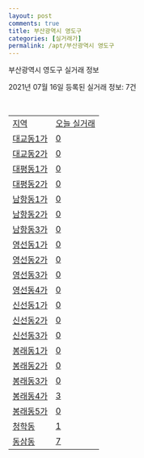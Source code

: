 ```yaml
---
layout: post
comments: true
title: 부산광역시 영도구
categories: [실거래가]
permalink: /apt/부산광역시 영도구
---
```


부산광역시 영도구 실거래 정보

2021년 07월 16일 등록된 실거래 정보: 7건

<script type="text/javascript">
  google.charts.load('current', {'packages':['corechart']});
  google.charts.setOnLoadCallback(drawChart);

  function drawChart() {
    var data = google.visualization.arrayToDataTable([['거래일', '매매', '전월세', '전매'], ['20-07', 50, 32, 5], ['20-08', 118, 50, 19], ['20-09', 154, 72, 21], ['20-10', 165, 75, 35], ['20-11', 414, 69, 86], ['20-12', 297, 101, 61], ['21-01', 111, 94, 9], ['21-02', 132, 90, 148], ['21-03', 185, 100, 45], ['21-04', 278, 110, 50], ['21-05', 269, 131, 35], ['21-06', 105, 107, 12], ['21-07', 23, 26, 4]]);

    var options = {
      title: '최근 1년간 유형별 거래량 추이',
      legend: { position: 'bottom' }
    };

    var chart = new google.visualization.LineChart(document.getElementById('columnchart_material'));
    chart.draw(data, (options));
  }
</script>

<div id="columnchart_material" style="width: 95%; margin-left: -35px"></div>
<br>
<table class="sortable">
  <tr>
    <td><a href="#">지역</a></td>
    <td><a href="#">오늘 실거래</a></td>
  </tr>

  
  <tr class="item">
    <td><a href="부산광역시 영도구 대교동1가">대교동1가</a></td>
    <td><a href="부산광역시 영도구 대교동1가">0</a></td>
  </tr>
    

  <tr class="item">
    <td><a href="부산광역시 영도구 대교동2가">대교동2가</a></td>
    <td><a href="부산광역시 영도구 대교동2가">0</a></td>
  </tr>
    

  <tr class="item">
    <td><a href="부산광역시 영도구 대평동1가">대평동1가</a></td>
    <td><a href="부산광역시 영도구 대평동1가">0</a></td>
  </tr>
    

  <tr class="item">
    <td><a href="부산광역시 영도구 대평동2가">대평동2가</a></td>
    <td><a href="부산광역시 영도구 대평동2가">0</a></td>
  </tr>
    

  <tr class="item">
    <td><a href="부산광역시 영도구 남항동1가">남항동1가</a></td>
    <td><a href="부산광역시 영도구 남항동1가">0</a></td>
  </tr>
    

  <tr class="item">
    <td><a href="부산광역시 영도구 남항동2가">남항동2가</a></td>
    <td><a href="부산광역시 영도구 남항동2가">0</a></td>
  </tr>
    

  <tr class="item">
    <td><a href="부산광역시 영도구 남항동3가">남항동3가</a></td>
    <td><a href="부산광역시 영도구 남항동3가">0</a></td>
  </tr>
    

  <tr class="item">
    <td><a href="부산광역시 영도구 영선동1가">영선동1가</a></td>
    <td><a href="부산광역시 영도구 영선동1가">0</a></td>
  </tr>
    

  <tr class="item">
    <td><a href="부산광역시 영도구 영선동2가">영선동2가</a></td>
    <td><a href="부산광역시 영도구 영선동2가">0</a></td>
  </tr>
    

  <tr class="item">
    <td><a href="부산광역시 영도구 영선동3가">영선동3가</a></td>
    <td><a href="부산광역시 영도구 영선동3가">0</a></td>
  </tr>
    

  <tr class="item">
    <td><a href="부산광역시 영도구 영선동4가">영선동4가</a></td>
    <td><a href="부산광역시 영도구 영선동4가">0</a></td>
  </tr>
    

  <tr class="item">
    <td><a href="부산광역시 영도구 신선동1가">신선동1가</a></td>
    <td><a href="부산광역시 영도구 신선동1가">0</a></td>
  </tr>
    

  <tr class="item">
    <td><a href="부산광역시 영도구 신선동2가">신선동2가</a></td>
    <td><a href="부산광역시 영도구 신선동2가">0</a></td>
  </tr>
    

  <tr class="item">
    <td><a href="부산광역시 영도구 신선동3가">신선동3가</a></td>
    <td><a href="부산광역시 영도구 신선동3가">0</a></td>
  </tr>
    

  <tr class="item">
    <td><a href="부산광역시 영도구 봉래동1가">봉래동1가</a></td>
    <td><a href="부산광역시 영도구 봉래동1가">0</a></td>
  </tr>
    

  <tr class="item">
    <td><a href="부산광역시 영도구 봉래동2가">봉래동2가</a></td>
    <td><a href="부산광역시 영도구 봉래동2가">0</a></td>
  </tr>
    

  <tr class="item">
    <td><a href="부산광역시 영도구 봉래동3가">봉래동3가</a></td>
    <td><a href="부산광역시 영도구 봉래동3가">0</a></td>
  </tr>
    

  <tr class="item">
    <td><a href="부산광역시 영도구 봉래동4가">봉래동4가</a></td>
    <td><a href="부산광역시 영도구 봉래동4가">3</a></td>
  </tr>
    

  <tr class="item">
    <td><a href="부산광역시 영도구 봉래동5가">봉래동5가</a></td>
    <td><a href="부산광역시 영도구 봉래동5가">0</a></td>
  </tr>
    

  <tr class="item">
    <td><a href="부산광역시 영도구 청학동">청학동</a></td>
    <td><a href="부산광역시 영도구 청학동">1</a></td>
  </tr>
    

  <tr class="item">
    <td><a href="부산광역시 영도구 동삼동">동삼동</a></td>
    <td><a href="부산광역시 영도구 동삼동">7</a></td>
  </tr>
    


</table>


    